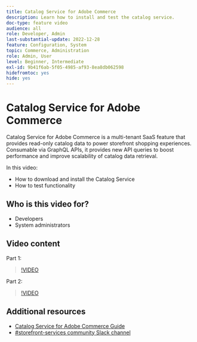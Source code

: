 ```yaml
---
title: Catalog Service for Adobe Commerce
description: Learn how to install and test the catalog service.
doc-type: feature video
audience: all
role: Developer, Admin
last-substantial-update: 2022-12-28
feature: Configuration, System
topic: Commerce, Administration
role: Admin, User
level: Beginner, Intermediate
exl-id: 9b41f6ab-5f05-4985-af93-8ea8db062598
hidefromtoc: yes
hide: yes
---
```

# Catalog Service for Adobe Commerce

Catalog Service for Adobe Commerce is a multi-tenant SaaS feature that provides read-only catalog data to power storefront shopping experiences. Consumable via GraphQL APIs, it provides new API queries to boost performance and improve scalability of catalog data retrieval.

In this video:

- How to download and install the Catalog Service
- How to test functionality

## Who is this video for?

- Developers
- System administrators

## Video content

Part 1:

>[!VIDEO](https://video.tv.adobe.com/v/3415599?quality=12&learn=on)

Part 2:

>[!VIDEO](https://video.tv.adobe.com/v/3415600?quality=12&learn=on)

## Additional resources

- [Catalog Service for Adobe Commerce Guide](https://experienceleague.adobe.com/docs/commerce-merchant-services/catalog-service/guide-overview.html)
- [#storefront-services community Slack channel](https://magentocommeng.slack.com/?redir=%2Farchives%2FC03HVPG8RS4)
